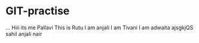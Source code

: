 # GIT-practise
...
Hiii its me Pallavi
This is Rutu
I am anjali 
I am Tivani 
I am adwaita
ajsgkjQS
sahil 
anjali nair
